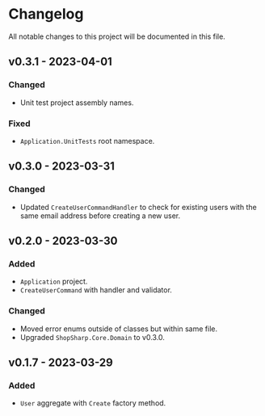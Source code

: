 ﻿# Changelog

All notable changes to this project will be documented in this file.

## v0.3.1 - 2023-04-01

### Changed

- Unit test project assembly names.

### Fixed

- `Application.UnitTests` root namespace.

## v0.3.0 - 2023-03-31

### Changed

- Updated `CreateUserCommandHandler` to check for existing users with the same email address before creating a new user.

## v0.2.0 - 2023-03-30

### Added

- `Application` project.
- `CreateUserCommand` with handler and validator.

### Changed

- Moved error enums outside of classes but within same file.
- Upgraded `ShopSharp.Core.Domain` to v0.3.0.

## v0.1.7 - 2023-03-29

### Added

- `User` aggregate with `Create` factory method.